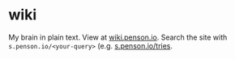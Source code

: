 # wiki

My brain in plain text. View at [wiki.penson.io](http://wiki.penson.io/). Search the site with
`s.penson.io/<your-query>` (e.g. [s.penson.io/tries](http://s.penson.io/tries).
